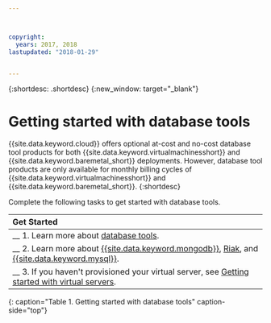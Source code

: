 ```yaml
---



copyright:
  years: 2017, 2018
lastupdated: "2018-01-29"


---
```


{:shortdesc: .shortdesc}
{:new_window: target="_blank"}

# Getting started with database tools

{{site.data.keyword.cloud}} offers optional at-cost and no-cost database tool products for both {{site.data.keyword.virtualmachinesshort}} and {{site.data.keyword.baremetal_short}} deployments. However, database tool products are only available for monthly billing cycles of {{site.data.keyword.virtualmachinesshort}} and {{site.data.keyword.baremetal_short}}.
{:shortdesc}

Complete the following tasks to get started with database tools.

| Get Started       |
|:------------------|
| __ 1. Learn more about [database tools](database-tools-about.html). |
| __ 2. Learn more about [{{site.data.keyword.mongodb}}](mongodb-topic-description.html), [Riak](riak.html), and [{{site.data.keyword.mysql}}](mysql-security-best-practices.html). |
| __ 3. If you haven't provisioned your virtual server, see [Getting started with virtual servers](docs/vsi/vsi_index.html).  |
{: caption="Table 1. Getting started with database tools" caption-side="top"}
